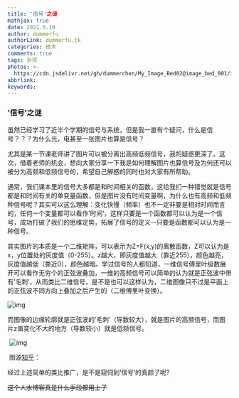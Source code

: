 ```yaml
---
title: '信号'之谜
mathjax: true
date: 2021.5.10
author: dummerfu
authorLink: dummerfu.tk
categories: 技术
comments: true
tags: 杂项
photos: >-
  https://cdn.jsdelivr.net/gh/dummerchen/My_Image_Bed02@image_bed_001/img/20210507235144.jpg
abbrlink: 
keywords:
---
```


### '信号'之谜

​	虽然已经学习了近半个学期的信号与系统，但是我一直有个疑问，什么是信号？？？为什么光，电甚至一张图片也算是信号？

​	尤其是某一节课老师讲了图片可以被分离出高频低频信号，我的疑惑更深了。这次，借着老师的机会，想向大家分享一下我是如何理解图片也算信号及为何还可以被分为高频和低频信号的，希望自己解惑的同时也对大家有所帮助。

​	通常，我们课本里的信号大多都是和时间相关的函数，这给我们一种错觉就是信号都是和时间有关的单变量函数，但是图片没有时间变量啊，为什么也有高频和低频种信号呢？其实可以这么理解：变化快慢（频率）也不一定非要是相对时间而言的，任何一个变量都可以看作‘时间’，这样只要是一个函数都可以认为是一个信号，成功打破了我们的思维定势，拓展了信号的定义--只要是函数都可以认为是一种信号。

​	其实图片的本质是一个二维矩阵，可以表示为Z=F(x,y)的离散函数，Z可以认为是x，y位置处的灰度值（0-255）。z越大，即灰度值越大（靠近255），颜色越亮，灰度值越低（靠近0），颜色越暗。学过信号的人都知道，一维信号傅里叶级数展开可以看作无穷个的正弦波叠加，一维的高频信号可以简单的认为就是正弦波中带有’毛刺’，从而类比二维信号，是不是也可以这样认为，二维图像只不过是平面上的正弦波不同方向上叠加之后产生的（二维傅里叶变换）。

![img](https://cdn.jsdelivr.net/gh/dummerchen/My_Image_Bed02@image_bed_001/img/20210510234534.png) 

 

​	而图像的边缘轮廓就是正弦波的’毛刺’（导数较大），就是图片的高频信号，而图片z值变化不大的地方（导数较小）就是低频信号。					 

​        ![img](https://cdn.jsdelivr.net/gh/dummerchen/My_Image_Bed02@image_bed_001/img/20210510234527.png)

​				图源[知乎](https://pic1.zhimg.com/ec4ac525ace8155b327e47c8af262cbf_r.jpg?source=1940ef5c)：

经过上述简单的类比推广，是不是窥伺到‘信号’的真颜了呢?

~~这个人水博客真是什么手段都用上了~~

 